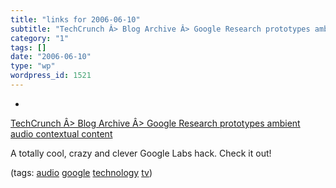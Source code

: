 ```yaml
---
title: "links for 2006-06-10"
subtitle: "TechCrunch Â> Blog Archive Â> Google Research prototypes ambient audio contextual content"
category: "1"
tags: []
date: "2006-06-10"
type: "wp"
wordpress_id: 1521
---
```

- 
[TechCrunch Â> Blog Archive Â> Google Research prototypes ambient audio contextual content](http://www.techcrunch.com/2006/06/08/google-research-prototypes-ambient-audio-contextual-content/)

A totally cool, crazy and clever Google Labs hack. Check it out!

(tags: [audio](http://del.icio.us/pitosalas/audio) [google](http://del.icio.us/pitosalas/google) [technology](http://del.icio.us/pitosalas/technology) [tv](http://del.icio.us/pitosalas/tv))